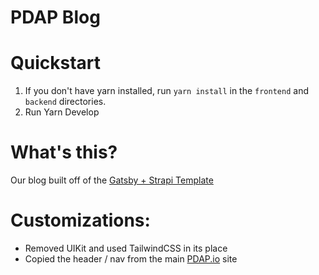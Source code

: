 PDAP Blog
===

# Quickstart
1. If you don't have yarn installed, run `yarn install` in the `frontend` and `backend` directories.
2. Run Yarn Develop

# What's this?
Our blog built off of the [Gatsby + Strapi Template](https://strapi.io/starters/strapi-starter-gatsby-blog)

# Customizations:
* Removed UIKit and used TailwindCSS in its place
* Copied the header / nav from the main [PDAP.io](https://github.com/Police-Data-Accessibility-Project/PDAP.io) site
